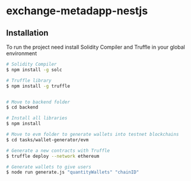 # exchange-metadapp-nestjs

## Installation

To run the project need install Solidity Compiler and Truffle in your global environment

```bash
# Solidity Compiler
$ npm install -g solc

# Truffle library
$ npm install -g truffle
```

```bash

# Move to backend folder
$ cd backend

# Install all libraries
$ npm install

# Move to evm folder to generate wallets into testnet blockchains
$ cd tasks/wallet-generator/evm

# Generate a new contracts with Truffle
$ truffle deploy --network ethereum

# Generate wallets to give users
$ node run generate.js "quantityWallets" "chainID"
```
